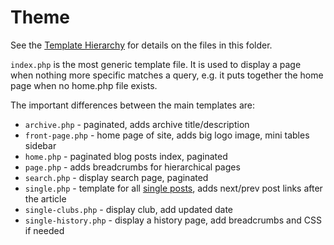 # Theme

See the [Template Hierarchy](https://codex.wordpress.org/Template_Hierarchy) for details on the files in this folder.

`index.php` is the most generic template file. It is used to display a page when nothing more specific matches a query, e.g. it puts together the home page when no home.php file exists.

The important differences between the main templates are:

* `archive.php` - paginated, adds archive title/description
* `front-page.php` - home page of site, adds big logo image, mini tables sidebar
* `home.php` - paginated blog posts index, paginated
* `page.php` - adds breadcrumbs for hierarchical pages
* `search.php` - display search page, paginated
* `single.php` - template for all [single posts](https://developer.wordpress.org/themes/basics/template-hierarchy/#single-post), adds next/prev post links after the article
* `single-clubs.php` - display club, add updated date
* `single-history.php` - display a history page, add breadcrumbs and CSS if needed

